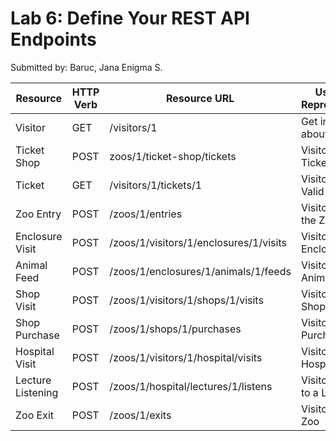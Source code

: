 # Lab 6: Define Your REST API Endpoints
Submitted by: Baruc, Jana Enigma S.

| Resource      |HTTP Verb| Resource URL                           |Use Case Representation      |
|---------------|---------|----------------------------------------|-----------------------------|
| Visitor       |GET      | /visitors/1                            |Get information about Visitor|
| Ticket Shop   |POST     | zoos/1/ticket-shop/tickets             |Visitor buys a Ticket        |
| Ticket        |GET      | /visitors/1/tickets/1                  |Visitor shows Valid Ticket   |
| Zoo Entry     |POST     | /zoos/1/entries                        |Visitor enters the Zoo       |
| Enclosure Visit |POST     | /zoos/1/visitors/1/enclosures/1/visits |Visitor visits Enclosure     |
| Animal Feed   |POST     | /zoos/1/enclosures/1/animals/1/feeds   |Visitor feeds an Animal      |
| Shop Visit    |POST     | /zoos/1/visitors/1/shops/1/visits      |Visitor visits Shop          |
| Shop Purchase |POST     | /zoos/1/shops/1/purchases              |Visitor makes a Purchase     |
| Hospital Visit |POST     | /zoos/1/visitors/1/hospital/visits     |Visitor visits Hospital      |
| Lecture Listening |POST     | /zoos/1/hospital/lectures/1/listens    |Visitor listens to a Lecture |
| Zoo Exit      |POST     | /zoos/1/exits                          |Visitor exits the Zoo        |
